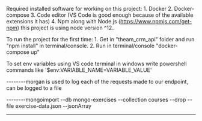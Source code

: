 Required installed software for working on this project:
    1. Docker
    2. Docker-compose
    3. Code editor (VS Code is good enough because of the available extensions it has)
    4. Npm along with Node.js (https://www.npmjs.com/get-npm) this project is using node version ^12.*.*

To run the project for the first time:
    1. Get in "theam_crm_api" folder and run "npm install" in terminal/console.
    2. Run in terminal/console "docker-compose up"

To set env variables using VS code terminal in windows write powershell commands like '$env:VARIABLE_NAME=VARIABLE_VALUE'

--------morgan is used to log each of the requests made to our endpoint, can be logged to a file

--------mongoimport --db mongo-exercises --collection courses --drop --file exercise-data.json --jsonArray

--------